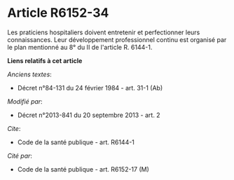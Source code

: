 # Article R6152-34

Les praticiens hospitaliers doivent entretenir et perfectionner leurs connaissances. Leur développement professionnel continu
est organisé par le plan   mentionné au 8° du II de l'article R. 6144-1.

**Liens relatifs à cet article**

_Anciens textes_:

  - Décret n°84-131 du 24 février 1984 - art. 31-1 (Ab)

_Modifié par_:

  - Décret n°2013-841 du 20 septembre 2013 - art. 2

_Cite_:

  - Code de la santé publique - art. R6144-1

_Cité par_:

  - Code de la santé publique - art. R6152-17 (M)
